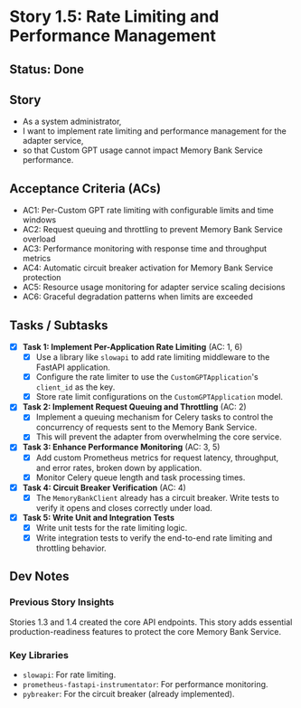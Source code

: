 # Story 1.5: Rate Limiting and Performance Management

## Status: Done

## Story

- As a system administrator,
- I want to implement rate limiting and performance management for the adapter service,
- so that Custom GPT usage cannot impact Memory Bank Service performance.

## Acceptance Criteria (ACs)

- AC1: Per-Custom GPT rate limiting with configurable limits and time windows
- AC2: Request queuing and throttling to prevent Memory Bank Service overload
- AC3: Performance monitoring with response time and throughput metrics
- AC4: Automatic circuit breaker activation for Memory Bank Service protection
- AC5: Resource usage monitoring for adapter service scaling decisions
- AC6: Graceful degradation patterns when limits are exceeded

## Tasks / Subtasks

- [x] **Task 1: Implement Per-Application Rate Limiting** (AC: 1, 6)
  - [x] Use a library like `slowapi` to add rate limiting middleware to the FastAPI application.
  - [x] Configure the rate limiter to use the `CustomGPTApplication`'s `client_id` as the key.
  - [x] Store rate limit configurations on the `CustomGPTApplication` model.

- [x] **Task 2: Implement Request Queuing and Throttling** (AC: 2)
  - [x] Implement a queuing mechanism for Celery tasks to control the concurrency of requests sent to the Memory Bank Service.
  - [x] This will prevent the adapter from overwhelming the core service.

- [x] **Task 3: Enhance Performance Monitoring** (AC: 3, 5)
  - [x] Add custom Prometheus metrics for request latency, throughput, and error rates, broken down by application.
  - [x] Monitor Celery queue length and task processing times.

- [x] **Task 4: Circuit Breaker Verification** (AC: 4)
  - [x] The `MemoryBankClient` already has a circuit breaker. Write tests to verify it opens and closes correctly under load.

- [x] **Task 5: Write Unit and Integration Tests**
  - [x] Write unit tests for the rate limiting logic.
  - [x] Write integration tests to verify the end-to-end rate limiting and throttling behavior.

## Dev Notes

### Previous Story Insights
Stories 1.3 and 1.4 created the core API endpoints. This story adds essential production-readiness features to protect the core Memory Bank Service.

### Key Libraries
- `slowapi`: For rate limiting.
- `prometheus-fastapi-instrumentator`: For performance monitoring.
- `pybreaker`: For the circuit breaker (already implemented). 